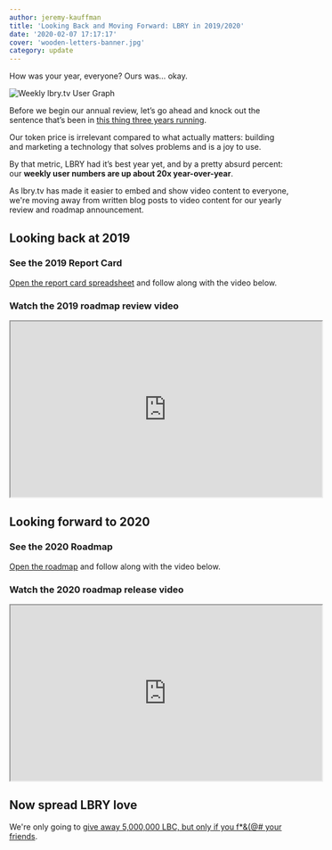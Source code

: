 ```yaml
---
author: jeremy-kauffman
title: 'Looking Back and Moving Forward: LBRY in 2019/2020'
date: '2020-02-07 17:17:17'
cover: 'wooden-letters-banner.jpg'
category: update
---
```


How was your year, everyone? Ours was… okay.

![Weekly lbry.tv User Graph](https://spee.ch/1/lbrytvq12020weekly.png)

Before we begin our annual review, let’s go ahead and knock out the sentence that’s been in [this thing three years running](https://lbry.com/news/lbry-in-2018-2019).

Our token price is irrelevant compared to what actually matters: building and marketing a technology that solves problems and is a joy to use.

By that metric, LBRY had it’s best year yet, and by a pretty absurd percent: our **weekly user numbers are up about 20x year-over-year**.

As lbry.tv has made it easier to embed and show video content to everyone, we're moving away from written blog posts to video content for our yearly review and roadmap announcement.

## Looking back at 2019

### See the 2019 Report Card

[Open the report card spreadsheet](https://lbry.com/2019goalsreportcard) and follow along with the video below.

### Watch the 2019 roadmap review video

<iframe width="560" height="315" src="https://lbry.tv/$/embed/LBRY-2019-Review/0368a0ccd107d86c6fe953ffc980b0da40db3455" allowfullscreen></iframe>

## Looking forward to 2020

### See the 2020 Roadmap

[Open the roadmap](https://lbry.com/roadmap) and follow along with the video below.

### Watch the 2020 roadmap release video

<iframe width="560" height="315" src="https://lbry.tv/$/embed/LBRY-2020-Roadmap-Release/64eb16ad73773ef9a894918a8f2d2066993d5c77" allowfullscreen></iframe>

## Now spread LBRY love

We're only going to [give away 5,000,000 LBC, but only if you f*&(@# your friends](https://lbry.tv/@lbry:3f/downtofollowfebruary:b).
